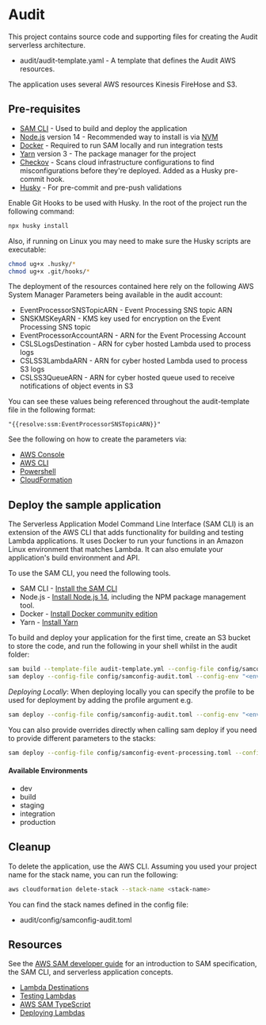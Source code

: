 # Audit

This project contains source code and supporting files for creating the Audit serverless architecture.

- audit/audit-template.yaml - A template that defines the Audit AWS resources.

The application uses several AWS resources Kinesis FireHose and S3.

## Pre-requisites

- [SAM CLI](https://docs.aws.amazon.com/serverless-application-model/latest/developerguide/serverless-sam-cli-install.html) - Used to build and deploy the application
- [Node.js](https://nodejs.org/en/) version 14 - Recommended way to install is via [NVM](https://github.com/nvm-sh/nvm)
- [Docker](https://docs.docker.com/get-docker/) - Required to run SAM locally and run integration tests
- [Yarn](https://yarnpkg.com/getting-started/install) version 3 - The package manager for the project
- [Checkov](https://www.checkov.io/) - Scans cloud infrastructure configurations to find misconfigurations before they're deployed. Added as a Husky pre-commit hook.
- [Husky](https://typicode.github.io/husky/#/?id=install) - For pre-commit and pre-push validations

Enable Git Hooks to be used with Husky. In the root of the project run the following command:
```bash
npx husky install
```

Also, if running on Linux you may need to make sure the Husky scripts are executable:
```bash
chmod ug+x .husky/*   
chmod ug+x .git/hooks/*
```

The deployment of the resources contained here rely on the following AWS System Manager Parameters being available in the audit account:

* EventProcessorSNSTopicARN - Event Processing SNS topic ARN
* SNSKMSKeyARN - KMS key used for encryption on the Event Processing SNS topic
* EventProcessorAccountARN - ARN for the Event Processing Account
* CSLSLogsDestination - ARN for cyber hosted Lambda used to process logs
* CSLSS3LambdaARN - ARN for cyber hosted Lambda used to process S3 logs
* CSLSS3QueueARN - ARN for cyber hosted queue used to receive notifications of object events in S3

You can see these values being referenced throughout the audit-template file in the following format:

`"{{resolve:ssm:EventProcessorSNSTopicARN}}"`

See the following on how to create the parameters via:

* [AWS Console](https://docs.aws.amazon.com/systems-manager/latest/userguide/parameter-create-console.html)
* [AWS CLI](https://docs.aws.amazon.com/systems-manager/latest/userguide/param-create-cli.html)
* [Powershell](https://docs.aws.amazon.com/systems-manager/latest/userguide/param-create-ps.html)
* [CloudFormation](https://docs.aws.amazon.com/AWSCloudFormation/latest/UserGuide/aws-resource-ssm-parameter.html)


## Deploy the sample application

The Serverless Application Model Command Line Interface (SAM CLI) is an extension of the AWS CLI that adds functionality for building and testing Lambda applications. It uses Docker to run your functions in an Amazon Linux environment that matches Lambda. It can also emulate your application's build environment and API.

To use the SAM CLI, you need the following tools.

* SAM CLI - [Install the SAM CLI](https://docs.aws.amazon.com/serverless-application-model/latest/developerguide/serverless-sam-cli-install.html)
* Node.js - [Install Node.js 14](https://nodejs.org/en/), including the NPM package management tool.
* Docker - [Install Docker community edition](https://hub.docker.com/search/?type=edition&offering=community)
* Yarn - [Install Yarn](https://classic.yarnpkg.com/lang/en/docs/install)

To build and deploy your application for the first time, create an S3 bucket to store the code, and run the following in your shell whilst in the audit folder:

```bash
sam build --template-file audit-template.yml --config-file config/samconfig-audit.toml --config-env "<environment name>"  --use-container --beta-features
sam deploy --config-file config/samconfig-audit.toml --config-env "<environment name>" --s3-bucket "<bucket name>"
```

*Deploying Locally*: When deploying locally you can specify the profile to be used for deployment by adding the profile argument e.g.

```bash
sam deploy --config-file config/samconfig-audit.toml --config-env "<environment name>" --s3-bucket "<bucket name>" --profile <aws profile name>
```

You can also provide overrides directly when calling sam deploy if you need to provide different parameters to the stacks:

```bash
sam deploy --config-file config/samconfig-event-processing.toml --config-env "<environment name>" --s3-bucket "<bucket name>" --profile <aws profile name> --resolve-s3 --parameter-overrides ParameterKey=AuditAccountARN,ParameterValue=<ARN of account IAM root> ParameterKey=Environment,ParameterValue=<Environment>
```

#### Available Environments

- dev
- build
- staging
- integration
- production

## Cleanup

To delete the application, use the AWS CLI. Assuming you used your project name for the stack name, you can run the following:

```bash
aws cloudformation delete-stack --stack-name <stack-name>
```

You can find the stack names defined in the config file:

- audit/config/samconfig-audit.toml

## Resources

See the [AWS SAM developer guide](https://docs.aws.amazon.com/serverless-application-model/latest/developerguide/what-is-sam.html) for an introduction to SAM specification, the SAM CLI, and serverless application concepts.

- [Lambda Destinations](https://aws.amazon.com/blogs/compute/introducing-aws-lambda-destinations/)
- [Testing Lambdas](https://www.trek10.com/blog/lambda-destinations-what-we-learned-the-hard-way)
- [AWS SAM TypeScript](https://aws.amazon.com/blogs/compute/building-typescript-projects-with-aws-sam-cli/)
- [Deploying Lambdas](https://docs.aws.amazon.com/serverless-application-model/latest/developerguide/sam-cli-command-reference-sam-deploy.html)
